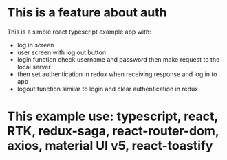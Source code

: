 # This is a feature about auth

This is a simple react typescript example app with:

- log in screen
- user screen with log out button
- login function check username and password then make request to the local server
- then set authentication in redux when receiving response and log in to app
- logout function similar to login and clear authentication in redux

# This example use: typescript, react, RTK, redux-saga, react-router-dom, axios, material UI v5, react-toastify
